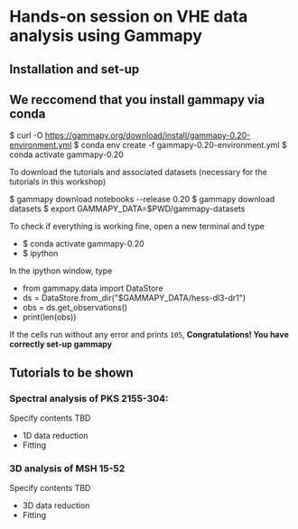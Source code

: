 # Hands-on session on VHE data analysis using Gammapy

## Installation and set-up 

## We reccomend that you install gammapy via conda

$ curl -O https://gammapy.org/download/install/gammapy-0.20-environment.yml
$ conda env create -f gammapy-0.20-environment.yml
$ conda activate gammapy-0.20

To download the tutorials and associated datasets (necessary for the tutorials in this workshop)

$ gammapy download notebooks --release 0.20
$ gammapy download datasets
$ export GAMMAPY_DATA=$PWD/gammapy-datasets

To check if everything is working fine, open a new terminal and type

- $ conda activate gammapy-0.20
- $ ipython

In the ipython window, type
- from gammapy.data import DataStore
- ds = DataStore.from_dir("$GAMMAPY_DATA/hess-dl3-dr1")
- obs = ds.get_observations()
- print(len(obs))

If the cells run without any error and prints `105`, **Congratulations! You have correctly set-up gammapy**

## Tutorials to be shown
### Spectral analysis of PKS 2155-304:
Specify contents TBD
-   1D data reduction
-   Fitting
### 3D analysis of MSH 15-52 
Specify contents TBD
-   3D data reduction
-   Fitting
